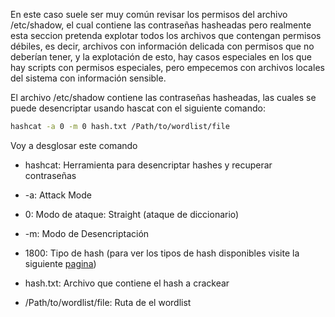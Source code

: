 En este caso suele ser muy común revisar los permisos del archivo /etc/shadow, el cual contiene las contraseñas hasheadas pero realmente esta seccion pretenda explotar todos los archivos que contengan permisos débiles, es decir, archivos con información delicada con permisos que no deberían tener, y la explotación de esto, hay casos especiales en los que hay scripts con permisos especiales, pero empecemos con archivos locales del sistema con información sensible. 

El archivo /etc/shadow contiene las contraseñas hasheadas, las cuales se puede desencriptar usando hascat con el siguiente comando:

````zsh
hashcat -a 0 -m 0 hash.txt /Path/to/wordlist/file
````

Voy a desglosar este comando

- hashcat: Herramienta para desencriptar hashes y recuperar contraseñas

- -a: Attack Mode

- 0: Modo de ataque: Straight (ataque de diccionario)

- -m: Modo de Desencriptación 

- 1800: Tipo de hash (para ver los tipos de hash disponibles visite la siguiente [pagina](https://hashcat.net/wiki/doku.php?id=example_hashes))

- hash.txt: Archivo que contiene el hash a crackear

- /Path/to/wordlist/file: Ruta de el wordlist


